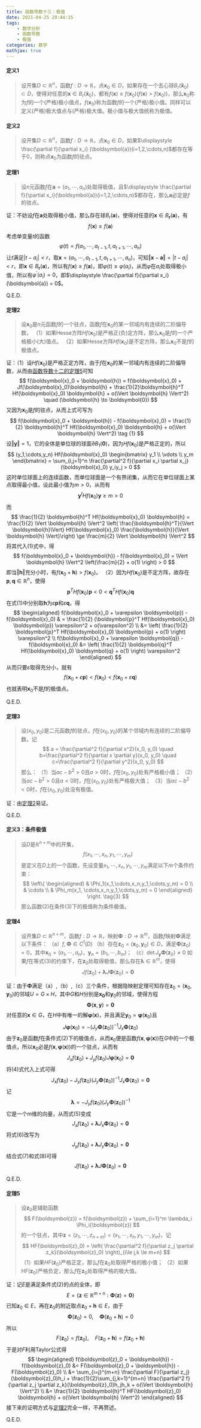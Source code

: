 ```yaml
---
title: 函数导数十三：极值
date: 2021-04-25 20:44:15
tags:
    - 数学分析
    - 函数导数
    - 极值
categories: 数学
mathjax: true
---
```


#### 定义1
> 设开集$D \subset \mathbb{R}^n$，函数$f: D \to \mathbb{R}$，点$\boldsymbol{x}_0 \in D$，如果存在一个去心球$B_r(\boldsymbol{\check x}_0) \subset D$，使得对任意的$\boldsymbol{x} \in B_r(\boldsymbol{\check x}_0)$，都有$f(\boldsymbol{x}) \ge f(\boldsymbol{x}_0)(f(\boldsymbol{x}) > f(\boldsymbol{x}_0))$，那么$\boldsymbol{x}_0$称为$f$的一个(严格)极小值点，$f(\boldsymbol{x}_0)$称为函数$f$的一个(严格)极小值。同样可以定义(严格)极大值点与(严格)极大值。极小值与极大值统称为极值。

<!--more-->

#### 定义2
> 设开集$D \subset \mathbb{R}^n$，函数$f: D \to \mathbb{R}$，点$\boldsymbol{x}_0 \in D$，如果$\displaystyle \frac{\partial f}{\partial x_i} (\boldsymbol{a})(i=1,2,\cdots,n)$都存在等于$0$，则称点$\boldsymbol{x}_0$为函数$f$的驻点。


#### 定理1
> 设$n$元函数$f$在$\boldsymbol{a} = (a_1,\cdots,a_n)$处取得极值，且$\displaystyle \frac{\partial f}{\partial x_i}(\boldsymbol{a})(i=1,2,\cdots,n)$都存在，那么$\boldsymbol{a}$必定是$f$的驻点。

证：不妨设$f$在$\boldsymbol{a}$处取得极小值，那么存在球$B_{r}(\boldsymbol{a})$，使得对任意的$\boldsymbol{x} \in B_{\boldsymbol{r}}(\boldsymbol{a})$，有
$$
    f(\boldsymbol{x}) \ge f(\boldsymbol{a})
$$
考虑单变量$t$的函数
$$
    \varphi(t) = f(a_1,\cdots,a_{t-1},t,a_{t+1},\cdots,a_n)
$$
让$t$满足$|t - a_i| < r$，取$\boldsymbol{x} = (a_1,\cdots,a_{t-1},t,a_{t+1},\cdots,a_n)$，可知$\Vert \boldsymbol{x} - \boldsymbol{a}\Vert = |t - a_i| < r$，即$\boldsymbol{x} \in B_{\boldsymbol{r}}(\boldsymbol{a})$，所以有$f(\boldsymbol{x}) \ge f(\boldsymbol{a})$，即$\varphi(t) \ge \varphi(a_i)$，从而$\varphi$在$a_i$处取得极小值，所以有$\varphi^\prime(a_i) = 0$，即$\displaystyle \frac{\partial f}{\partial x_i} (\boldsymbol{a}) = 0$。

Q.E.D.

#### 定理2
> 设$\boldsymbol{x}_0$是$n$元函数$f$的一个驻点，函数$f$在$\boldsymbol{x}_0$的某一邻域内有连续的二阶偏导数，
（1）如果Hesse方阵$Hf(\boldsymbol{x}_0)$是严格正(负)定方阵，那么$\boldsymbol{x}_0$是$f$的一个严格极小(大)值点。
（2）如果Hesse方阵$Hf(\boldsymbol{x}_0)$是不定方阵，那么$\boldsymbol{x}_0$不是$f$的极值点。

证：（1）设$Hf(\boldsymbol{x}_0)$是严格正定方阵，由于$f$在$\boldsymbol{x}_0$的某一邻域内有连续的二阶偏导数，从而由[函数导数十二的定理5](https://gamersover.github.io/2021/04/21/函数导数12/#定理5：Taylor公式)可知
$$
    f(\boldsymbol{x}_0 + \boldsymbol{h}) = f(\boldsymbol{x}_0) + Jf(\boldsymbol{x}_0)\boldsymbol{h} + \frac{1}{2}\boldsymbol{h}^T Hf(\boldsymbol{x}_0) \boldsymbol{h} + o(\Vert \boldsymbol{h} \Vert^2) \quad (\boldsymbol{h} \to \boldsymbol{0})
$$
又因为$\boldsymbol{x}_0$是$f$的驻点，从而上式可写为
$$
    f(\boldsymbol{x}_0 + \boldsymbol{h}) - f(\boldsymbol{x}_0) = \frac{1}{2} \boldsymbol{h}^T Hf(\boldsymbol{x}_0) \boldsymbol{h} + o(\Vert \boldsymbol{h} \Vert^2) \tag {1}
$$
设$\Vert \boldsymbol{y} \Vert = 1$，它的全体是单位球的球面$\partial B_1(\boldsymbol{0})$，因为$Hf(\boldsymbol{x}_0)$是严格正定的，所以
$$
    (y_1,\cdots,y_n) Hf(\boldsymbol{x}_0) \begin{bmatrix} y_1 \\ \vdots \\ y_m \end{bmatrix} = \sum_{i,j=1}^n \frac{\partial^2 f}{\partial x_i \partial x_j}(\boldsymbol{x}_0) y_iy_j > 0
$$
这时单位球面上的连续函数，而单位球面是一个有界闭集，从而它在单位球面上某点取得最小值，设此最小值为$m>0$，从而有
$$
    \boldsymbol{y}^t Hf(\boldsymbol{x}_0) \boldsymbol{y} \ge m > 0
$$
而
$$
    \frac{1}{2} \boldsymbol{h}^T Hf(\boldsymbol{x}_0) \boldsymbol{h} = \frac{1}{2} \Vert \boldsymbol{h} \Vert^2 \left( \frac{\boldsymbol{h}^T}{\Vert \boldsymbol{h}\Vert} Hf(\boldsymbol{x}_0) \frac{\boldsymbol{h}}{\Vert \boldsymbol{h} \Vert}\right) \ge \frac{m}{2} \Vert \boldsymbol{h} \Vert^2
$$
将其代入(1)式中，得
$$
    f(\boldsymbol{x}_0 + \boldsymbol{h}) - f(\boldsymbol{x}_0) = \Vert \boldsymbol{h} \Vert^2 \left(\frac{m}{2} + o(1) \right) > 0
$$
即当$\Vert \boldsymbol{h} \Vert$充分小时，有$f(\boldsymbol{x}_0 + \boldsymbol{h}) > f(\boldsymbol{x}_0)$。
（2）因为$Hf(\boldsymbol{x}_0)$是不定方阵，故存在$\boldsymbol{p},\boldsymbol{q} \in \mathbb{R}^n$，使得
$$
    \boldsymbol{p}^T Hf(\boldsymbol{x}_0) \boldsymbol{p} < 0 < \boldsymbol{q}^T Hf(\boldsymbol{x}_0) \boldsymbol{q}
$$
在式(1)中分别取$\boldsymbol{h}$为$\varepsilon \boldsymbol{p}$和$\varepsilon \boldsymbol{q}$，得
$$
    \begin{aligned}
        f(\boldsymbol{x}_0 + \varepsilon \boldsymbol{p}) - f(\boldsymbol{x}_0) & = \frac{1}{2} (\boldsymbol{p}^T Hf(\boldsymbol{x}_0) \boldsymbol{p}) \varepsilon^2 + o(\varepsilon^2) \\
        &= \left( \frac{1}{2} \boldsymbol{p}^T Hf(\boldsymbol{x}_0) \boldsymbol{p} + o(1) \right) \varepsilon^2 \\
        f(\boldsymbol{x}_0 + \varepsilon \boldsymbol{q}) - f(\boldsymbol{x}_0) &= \left( \frac{1}{2} \boldsymbol{q}^T Hf(\boldsymbol{x}_0) \boldsymbol{q} + o(1) \right) \varepsilon^2
    \end{aligned}
$$
从而只要$\varepsilon$取得充分小，就有
$$
    f(\boldsymbol{x}_0 + \varepsilon \boldsymbol{p}) < f(\boldsymbol{x}_0) < f(\boldsymbol{x}_0 + \varepsilon \boldsymbol{q})
$$
也就表明$\boldsymbol{x}_0$不是$f$的极值点。

Q.E.D.

#### 定理3
> 设$(x_0,y_0)$是二元函数$f$的驻点，$f$在$(x_0,y_0)$的某个邻域内有连续的二阶偏导数，记
$$
    a = \frac{\partial^2 f}{\partial x^2}(x_0, y_0) \quad b=\frac{\partial^2 f}{\partial x \partial y}(x_0, y_0) \quad c=\frac{\partial^2 f}{\partial y^2}(x_0, y_0)
$$
那么：
（1）当$ac-b^2 > 0$且$a > 0$时，$f$在$(x_0,y_0)$处有严格极小值；
（2）当$ac-b^2 > 0$且$a < 0$时，$f$在$(x_0,y_0)$处有严格极大值；
（3）当$ac-b^2 < 0$时，$f$在$(x_0,y_0)$处没有极值。

证：由[定理2](#定理2)易证。

Q.E.D.

#### 定义3：条件极值
> 设$D$是$\mathbb{R}^{n+m}$中的开集，
$$
    f(x_1,\cdots,x_n,y_1,\cdots,y_m) \tag{2}
$$
是定义在$D$上的一个函数，先设变量$x_1,\cdots,x_n,y_1,\cdots,y_m$满足以下$m$个条件约束：
$$
    \left\{ \begin{aligned}
        & \Phi_1(x_1,\cdots,x_n,y_1,\cdots,y_m) = 0 \\
        & \cdots \\
        & \Phi_m(x_1, \cdots,x_n,y_1,\cdots,y_m) = 0
    \end{aligned}
    \right. \tag{3}
$$
那么函数(2)在条件(3)下的极值称为条件极值。

#### 定理4
> 设开集$D \subset \mathbb{R}^{n+m}$，函数$f: D \to \mathbb{R}$，映射$\boldsymbol{\Phi}: D \to \mathbb{R}^m$，函数$f$映射$\boldsymbol{\Phi}$满足以下条件：
（a）$f,\boldsymbol{\Phi} \in C^1(D)$
（b）存在$\boldsymbol{z}_0 = (\boldsymbol{x}_0, \boldsymbol{y}_0) \in D$，满足$\boldsymbol{\Phi}(\boldsymbol{z}_0) = 0$，其中$\boldsymbol{x}_0 = (a_1,\cdots,a_n)$，$\boldsymbol{y}_n=(b_1,\cdots,b_m)$；
（c）$\det J_{\boldsymbol{y}}\boldsymbol{\Phi}(\boldsymbol{z}_0) \ne 0$
如果$f$在等式(3)的约束下，在$\boldsymbol{z}_0$处取得极值，那么存在$\boldsymbol{\lambda} \in \mathbb{R}^m$，使得
$$
    Jf(\boldsymbol{z}_0) + \boldsymbol{\lambda} J\boldsymbol{\Phi}(\boldsymbol{z}_0) = \boldsymbol{0}
$$

证：由于$\boldsymbol{\Phi}$满足（a）,（b）,（c）三个条件，根据隐映射定理可知存在$\boldsymbol{z}_0=(\boldsymbol{x}_0, \boldsymbol{y}_0)$的邻域$U = G \times H$，其中$G$和$H$分别是$\boldsymbol{x_0}$和$\boldsymbol{y}_0$的邻域，使得方程
$$
    \boldsymbol{\Phi}(\boldsymbol{x}, \boldsymbol{y}) = \boldsymbol{0}
$$
对任意的$\boldsymbol{x} \in G$，在$H$中有唯一的解$\boldsymbol{\varphi}(\boldsymbol{x})$，并且满足$\boldsymbol{y}_0 = \boldsymbol{\varphi}(\boldsymbol{x}_0)$且
$$
    J\boldsymbol{\varphi}(\boldsymbol{x}_0) = -(J_y\boldsymbol{\Phi}(\boldsymbol{z}_0))^{-1}J_x\boldsymbol{\Phi}(\boldsymbol{z}_0) \tag{4}
$$
由于$\boldsymbol{z}_0$是函数$f$在条件式(2)下的极值点，从而$\boldsymbol{x}_0$便是函数$f(\boldsymbol{x}, \boldsymbol{\varphi}(\boldsymbol{x}))$在$G$中的一个极值点，所以$\boldsymbol{x}_0$必是$f(\boldsymbol{x}, \boldsymbol{\varphi}(\boldsymbol{x}))$的一个驻点，从而有
$$
    J_xf(\boldsymbol{z}_0) + J_yf(\boldsymbol{z}_0)J\boldsymbol{\varphi}(\boldsymbol{x}_0) = \boldsymbol{0}
$$
将(4)式代入上式可得
$$
    J_xf(\boldsymbol{z}_0) - J_yf(\boldsymbol{z}_0)(J_y\boldsymbol{\Phi}(\boldsymbol{z}_0))^{-1}J_x\boldsymbol{\Phi}(\boldsymbol{z}_0) = \boldsymbol{0} \tag{5}
$$
记
$$
    \boldsymbol{\lambda} = -J_yf(\boldsymbol{z}_0)(J_y\boldsymbol{\Phi}(\boldsymbol{z}_0))^{-1} \tag{6}
$$
它是一个$m$维的向量，从而式(5)变成
$$
    J_xf(\boldsymbol{z}_0) + \boldsymbol{\lambda}J_x\boldsymbol{\Phi}(\boldsymbol{z}_0) = \boldsymbol{0} \tag{7}
$$
将式(6)改写为
$$
    J_yf(\boldsymbol{z}_0) + \boldsymbol{\lambda}J_y\boldsymbol{\Phi}(\boldsymbol{z}_0) = \boldsymbol{0} \tag{8}
$$
结合式(7)和式(8)可得
$$
    Jf(\boldsymbol{z}_0) + \boldsymbol{\lambda}J\boldsymbol{\Phi}(\boldsymbol{z}_0) = \boldsymbol{0}
$$

Q.E.D.

#### 定理5
> 设$\boldsymbol{z}_0$是辅助函数
$$
    F(\boldsymbol{z}) = f(\boldsymbol{z}) + \sum_{i=1}^m \lambda_i \Phi_i(\boldsymbol{z})
$$
的一个驻点，其中$\boldsymbol{z} = (z_1,\cdots,z_{n+m}) = (x_1,\cdots,x_n,y_1,\cdots,y_m)$，记
$$
    HF(\boldsymbol{z}_0) = \left( \frac{\partial^2 f}{\partial z_j \partial z_k}(\boldsymbol{z}_0) \right)_{i\le j,k \le m+n}
$$
（1）如果$HF(\boldsymbol{z}_0)$严格正定，那么$f$在$\boldsymbol{z}_0$处取得严格的极小值；
（2）如果$HF(\boldsymbol{z}_0)$严格负定，那么$f$在$\boldsymbol{z}_0$处取得严格的极大值。

证：记$E$是满足条件式(2)的点的全体，即
$$
    E = \left\{ \boldsymbol{z} \in \mathbb{R}^{m+n}: \boldsymbol{\Phi}(\boldsymbol{z}) = \boldsymbol{0} \right\}
$$
已知$\boldsymbol{z}_0 \in E$，再在$\boldsymbol{z}_0$的附近取点$\boldsymbol{z}_0 + \boldsymbol{h} \in E$，由于
$$
    \boldsymbol{\Phi}(\boldsymbol{z}_0) = 0, \quad \boldsymbol{\Phi}(\boldsymbol{z}_0 + \boldsymbol{h}) = 0
$$
所以
$$
    F(\boldsymbol{z}_0) = f(\boldsymbol{z}_0), \quad F(\boldsymbol{z}_0 + \boldsymbol{h}) = f(\boldsymbol{z}_0 + \boldsymbol{h})
$$
于是对$F$利用Taylor公式得
$$
    \begin{aligned}
    f(\boldsymbol{z}_0 + \boldsymbol{h}) - f(\boldsymbol{z}_0) &= F(\boldsymbol{z}_0 + \boldsymbol{h}) - F(\boldsymbol{z}_0)  \\
    &= \sum_{i=j}^{m+n} \frac{\partial F}{\partial z_j}(\boldsymbol{z}_0)h_i + \frac{1}{2}\sum_{j,k=1}^{m+n} \frac{\partial^2 f}{\partial z_j \partial z_k}(\boldsymbol{z}_0)h_jh_k + o(\Vert \boldsymbol{h} \Vert^2) \\
    &= \frac{1}{2} \boldsymbol{h}^T HF(\boldsymbol{z}_0) \boldsymbol{h} + o(\Vert \boldsymbol{h} \Vert^2)
    \end{aligned}
$$
接下来的证明方式与[定理2](#定理2)完全一样，不再赘述。

Q.E.D.
